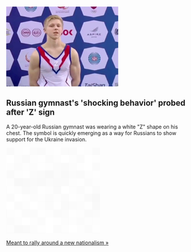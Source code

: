 
![Russian gymnast's 'shocking behavior' probed after 'Z' sign](./20220307235842.png)
## Russian gymnast's 'shocking behavior' probed after 'Z' sign

A 20-year-old Russian gymnast was wearing a white "Z" shape on his chest. The symbol is quickly emerging as a way for Russians to show support for the Ukraine invasion.

![pic](../square_bg.png)

[Meant to rally around a new nationalism »](https://www.yahoo.com/sports/russian-gymnast-wore-z-standing-175756908.html)
